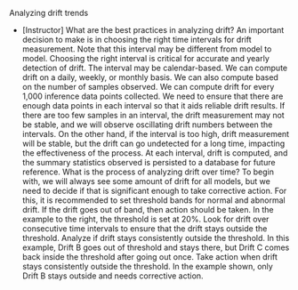 Analyzing drift trends
- [Instructor] What are the best practices in analyzing drift? An important decision to make is in choosing the right time intervals for drift measurement. Note that this interval may be different from model to model. Choosing the right interval is critical for accurate and yearly detection of drift. The interval may be calendar-based. We can compute drift on a daily, weekly, or monthly basis. We can also compute based on the number of samples observed. We can compute drift for every 1,000 inference data points collected. We need to ensure that there are enough data points in each interval so that it aids reliable drift results. If there are too few samples in an interval, the drift measurement may not be stable, and we will observe oscillating drift numbers between the intervals. On the other hand, if the interval is too high, drift measurement will be stable, but the drift can go undetected for a long time, impacting the effectiveness of the process. At each interval, drift is computed, and the summary statistics observed is persisted to a database for future reference. What is the process of analyzing drift over time? To begin with, we will always see some amount of drift for all models, but we need to decide if that is significant enough to take corrective action. For this, it is recommended to set threshold bands for normal and abnormal drift. If the drift goes out of band, then action should be taken. In the example to the right, the threshold is set at 20%. Look for drift over consecutive time intervals to ensure that the drift stays outside the threshold. Analyze if drift stays consistently outside the threshold. In this example, Drift B goes out of threshold and stays there, but Drift C comes back inside the threshold after going out once. Take action when drift stays consistently outside the threshold. In the example shown, only Drift B stays outside and needs corrective action.